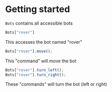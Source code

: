 Getting started
===========
`Bots` contains all accessible bots
```javascript
Bots["rover"]
```
This accesses the bot named "rover"
```javascript
Bots["rover"].move();
```
This "command" will move the bot
```javascript
Bots["rover"].turn_left();
Bots["rover"].turn_right();
```
These "commands" will turn the bot (left or right)